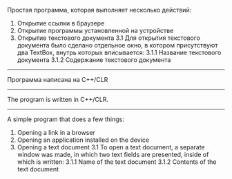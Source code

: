 Простая программа, которая выполняет несколько действий:
1. Открытие ссылки в браузере
2. Открытие программы установленной на устройстве
3. Открытие текстового документа
   3.1 Для открытия текстового документа было сделано отдельное окно, в котором присутствуют два TextBox, внутрь которых вписывается:
     3.1.1 Название текстового документа
     3.1.2 Содержание текстового документа

----------------------------------------------------------------------------------------------------------------------------------------

 Программа написана на C++/CLR

----------------------------------------------------------------------------------------------------------------------------------------

 The program is written in C++/CLR.

----------------------------------------------------------------------------------------------------------------------------------------

A simple program that does a few things:

1. Opening a link in a browser
2. Opening an application installed on the device
3. Opening a text document
   3.1 To open a text document, a separate window was made, in which two text fields are presented, inside of which is written:
      3.1.1 Name of the text document
      3.1.2 Contents of the text document
